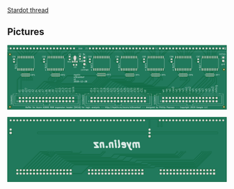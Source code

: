 [Stardot thread](https://stardot.org.uk/forums/viewtopic.php?f=16&t=16043)

Pictures
--------

![PCB front](pcb/pcb-front.png)

![PCB back](pcb/pcb-back.png)

